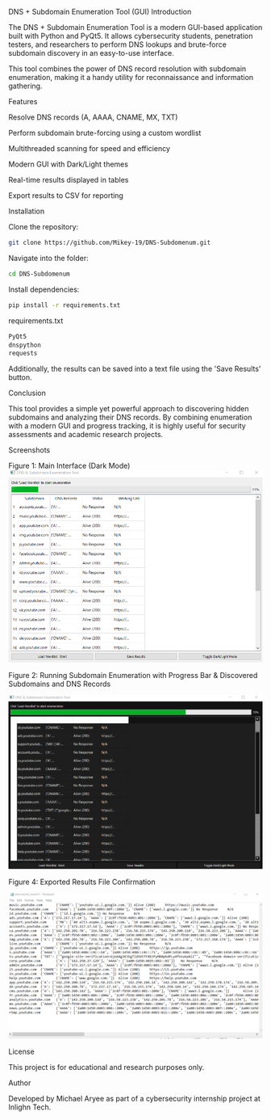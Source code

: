 DNS + Subdomain Enumeration Tool (GUI)
 Introduction

The DNS + Subdomain Enumeration Tool is a modern GUI-based application built with Python and PyQt5.
It allows cybersecurity students, penetration testers, and researchers to perform DNS lookups and brute-force subdomain discovery in an easy-to-use interface.

This tool combines the power of DNS record resolution with subdomain enumeration, making it a handy utility for reconnaissance and information gathering.

 Features

Resolve DNS records (A, AAAA, CNAME, MX, TXT)

Perform subdomain brute-forcing using a custom wordlist

Multithreaded scanning for speed and efficiency

Modern GUI with Dark/Light themes

Real-time results displayed in tables

Export results to CSV for reporting

 Installation

Clone the repository:
```bash
git clone https://github.com/Mikey-19/DNS-Subdomenum.git
```

Navigate into the folder:
```bash
cd DNS-Subdomenum
```

Install dependencies:
```bash
pip install -r requirements.txt
```

requirements.txt
```bash
PyQt5
dnspython
requests
```

Additionally, the results can be saved into a text file using the 'Save Results' button.

Conclusion

This tool provides a simple yet powerful approach to discovering hidden subdomains and analyzing their DNS records. 
By combining enumeration with a modern GUI and progress tracking, it is highly useful for security assessments and academic research projects.



Screenshots

Figure 1: Main Interface (Dark Mode)
![DNS-Subdomenum](DNS-Subdomenum/Subdomain%20Enumeration%20Tool.png)
 
Figure 2: Running Subdomain Enumeration with Progress Bar & Discovered Subdomains and DNS Records 


 ![DNS-Subdomenum](DNS-Subdomenum/dark%20m%20dns.png)
 

Figure 4: Exported Results File Confirmation

  ![DNS-Subdomenum](DNS-Subdomenum/disres1.png)
  

License

This project is for educational and research purposes only.


Author

Developed by Michael Aryee as part of a cybersecurity internship project at Inlighn Tech.
